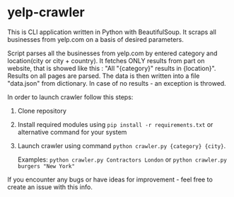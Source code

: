 # yelp-crawler
This is CLI application written in Python with BeautifulSoup. It scraps all businesses from yelp.com on a basis of desired parameters.

Script parses all the businesses from yelp.com by entered category and location(city or city + country). It fetches ONLY results from part on website, that is showed like this : "All "{category}" results in {location}".
Results on all pages are parsed. The data is then written into a file "data.json" from dictionary. In case of no results - an exception is throwed.

In order to launch crawler follow this steps:
1. Clone repository
2. Install required modules using `pip install -r requirements.txt` or alternative command for your system
3. Launch crawler using command `python crawler.py {category} {city}`.


   Examples: `python crawler.py Contractors London` or `python crawler.py burgers "New York"`

If you encounter any bugs or have ideas for improvement - feel free to create an issue with this info.
